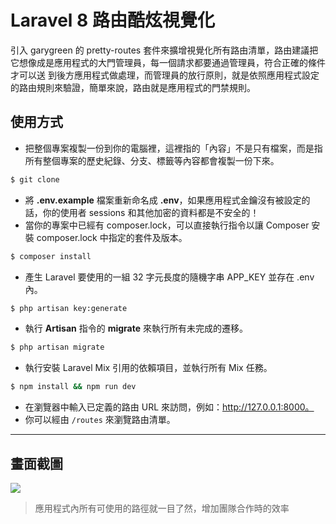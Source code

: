 # Laravel 8 路由酷炫視覺化

引入 garygreen 的 pretty-routes 套件來擴增視覺化所有路由清單，路由建議把它想像成是應用程式的大門管理員，每一個請求都要通過管理員，符合正確的條件才可以送
到後方應用程式做處理，而管理員的放行原則，就是依照應用程式設定的路由規則來驗證，簡單來說，路由就是應用程式的門禁規則。

## 使用方式
- 把整個專案複製一份到你的電腦裡，這裡指的「內容」不是只有檔案，而是指所有整個專案的歷史紀錄、分支、標籤等內容都會複製一份下來。
```sh
$ git clone
```
- 將 __.env.example__ 檔案重新命名成 __.env__，如果應用程式金鑰沒有被設定的話，你的使用者 sessions 和其他加密的資料都是不安全的！
- 當你的專案中已經有 composer.lock，可以直接執行指令以讓 Composer 安裝 composer.lock 中指定的套件及版本。
```sh
$ composer install
```
- 產生 Laravel 要使用的一組 32 字元長度的隨機字串 APP_KEY 並存在 .env 內。
```sh
$ php artisan key:generate
```
- 執行 __Artisan__ 指令的 __migrate__ 來執行所有未完成的遷移。
```sh
$ php artisan migrate
```
- 執行安裝 Laravel Mix 引用的依賴項目，並執行所有 Mix 任務。
```sh
$ npm install && npm run dev
```
- 在瀏覽器中輸入已定義的路由 URL 來訪問，例如：http://127.0.0.1:8000。
- 你可以經由 `/routes` 來瀏覽路由清單。

----

## 畫面截圖
![](https://i.imgur.com/4PWqZmx.png)
> 應用程式內所有可使用的路徑就一目了然，增加團隊合作時的效率
